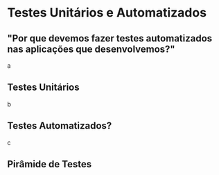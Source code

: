 # Testes Unitários e Automatizados

## **"Por que devemos fazer testes automatizados nas aplicações que desenvolvemos?"**

a

## **Testes Unitários**

b

## **Testes Automatizados?**

c

## **Pirâmide de Testes**

